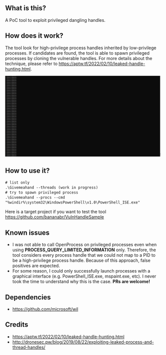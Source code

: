 ## What is this?
A PoC tool to exploit privileged dangling handles.

## How does it work?
The tool look for high-privilege process handles inherited by low-privilege processes.  If candidates are found, the tool is able to spawn privileged processes by cloning the vulnerable handles.  For more details about the technique, please refer to https://aptw.tf/2022/02/10/leaked-handle-hunting.html.

![](/Give-me-a-hand.gif)

## How to use it?

```
# list only
.\Givemeahand --threads (work in progress)
# try to spawn privileged process
.\Givemeahand --procs --cmd "%windir%\system32\WindowsPowerShell\v1.0\PowerShell_ISE.exe"
```

Here is a target project if you want to test the tool https://github.com/bananabr/VulnHandleSample

## Known issues
* I was not able to call OpenProcess on privileged processes even when using **PROCESS_QUERY_LIMITED_INFORMATION** only. Therefore, the tool considers every process handle that we could not map to a PID to be a high-privilege process handle. Because of this approach, false positives are expected.
* For some reason, I could only successfully launch processes with a graphical interface (e.g. PowerShell_ISE.exe, mspaint.exe, etc).  I never took the time to understand why this is the case. **PRs are welcome!**

## Dependencies
* https://github.com/microsoft/wil

## Credits
* https://aptw.tf/2022/02/10/leaked-handle-hunting.html
* http://dronesec.pw/blog/2019/08/22/exploiting-leaked-process-and-thread-handles/
